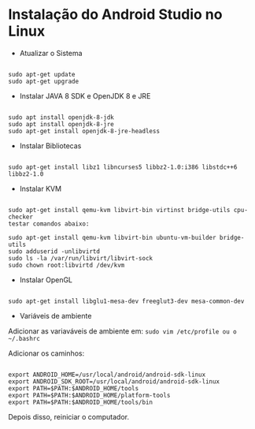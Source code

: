 # Instalação do Android Studio no Linux

* Atualizar o Sistema

```shell

sudo apt-get update
sudo apt-get upgrade
```
* Instalar JAVA 8 SDK e OpenJDK 8 e JRE

```shell

sudo apt install openjdk-8-jdk
sudo apt install openjdk-8-jre
sudo apt-get install openjdk-8-jre-headless

```
* Instalar Bibliotecas

```shell

sudo apt-get install libz1 libncurses5 libbz2-1.0:i386 libstdc++6 libbz2-1.0
```
* Instalar KVM

```shell

sudo apt-get install qemu-kvm libvirt-bin virtinst bridge-utils cpu-checker
testar comandos abaixo:

sudo apt-get install qemu-kvm libvirt-bin ubuntu-vm-builder bridge-utils
sudo adduserid -unlibvirtd
sudo ls -la /var/run/libvirt/libvirt-sock
sudo chown root:libvirtd /dev/kvm

```

* Instalar OpenGL

```shell

sudo apt-get install libglu1-mesa-dev freeglut3-dev mesa-common-dev
```

* Variáveis de ambiente

Adicionar as variaváveis de ambiente em: ```sudo vim /etc/profile ou o ~/.bashrc ```

Adicionar os caminhos:

```shell

export ANDROID_HOME=/usr/local/android/android-sdk-linux
export ANDROID_SDK_ROOT=/usr/local/android/android-sdk-linux
export PATH=$PATH:$ANDROID_HOME/tools
export PATH=$PATH:$ANDROID_HOME/platform-tools
export PATH=$PATH:$ANDROID_HOME/tools/bin
```

Depois disso, reiniciar o computador.
